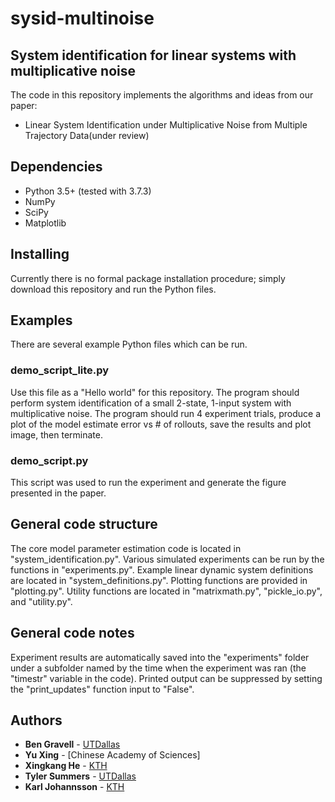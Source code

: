 # sysid-multinoise

## System identification for linear systems with multiplicative noise

The code in this repository implements the algorithms and ideas from our paper:
* Linear System Identification under Multiplicative Noise from Multiple Trajectory Data(under review)


## Dependencies
* Python 3.5+ (tested with 3.7.3)
* NumPy
* SciPy
* Matplotlib

## Installing
Currently there is no formal package installation procedure; simply download this repository and run the Python files.

## Examples
There are several example Python files which can be run.

### demo_script_lite.py
Use this file as a "Hello world" for this repository. The program should perform system identification of a small 2-state, 1-input system with multiplicative noise. The program should run 4 experiment trials, produce a plot of the model estimate error vs # of rollouts, save the results and plot image, then terminate. 

### demo_script.py
This script was used to run the experiment and generate the figure presented in the paper.


## General code structure
The core model parameter estimation code is located in "system_identification.py". Various simulated experiments can be run by the functions in "experiments.py". Example linear dynamic system definitions are located in "system_definitions.py". Plotting functions are provided in "plotting.py". Utility functions are located in "matrixmath.py", "pickle_io.py", and "utility.py".

## General code notes
Experiment results are automatically saved into the "experiments" folder under a subfolder named by the time when the experiment was ran (the "timestr" variable in the code).
Printed output can be suppressed by setting the "print_updates" function input to "False".


## Authors
* **Ben Gravell** - [UTDallas](http://www.utdallas.edu/~tyler.summers/)
* **Yu Xing** - [Chinese Academy of Sciences]
* **Xingkang He** - [KTH](https://people.kth.se/~xingkang/index.html)
* **Tyler Summers** - [UTDallas](http://www.utdallas.edu/~tyler.summers/)
* **Karl Johannsson** - [KTH](https://people.kth.se/~kallej/)

